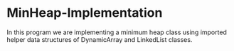 # MinHeap-Implementation

In this program we are implementing a minimum heap class using imported helper data structures of DynamicArray and LinkedList classes.
